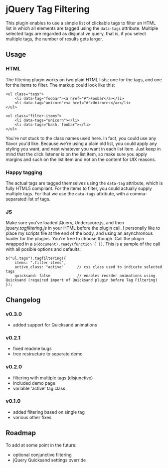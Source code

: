jQuery Tag Filtering
====================

This plugin enables to use a simple list of clickable tags to filter an HTML list in which all elements are tagged using the `data-tags` attribute. Multiple selected tags are regarded as disjunctive query, that is, if you select multiple tags, the number of results gets larger.

Usage
-----

### HTML

The filtering plugin works on two plain HTML lists; one for the tags, and one for the items to filter. The markup could look like this:

	<ul class="tags">
		<li data-tag="foobar"><a href="#">Foobar</a></li>
		<li data-tag="unicorn"><a href="#">Unicorns</a></li>
	</ul>

	<ul class="filter-items">
		<li data-tags="unicorn"></li>
		<li data-tags="bash, foobar"></li>
	</ul>

You're not stuck to the class names used here. In fact, you could use any flavor you'd like. Because we're using a plain old list, you could apply any styling you want, and nest whatever you want in each list item. Just keep in mind that the click listener is on the list item, so make sure you apply margins and such on the list item and not on the content for UIX reasons.

### Happy tagging
The actual tags are tagged themselves using the `data-tag` attribute, which is fully HTML5 compliant. For the items to filter, you could actually supply multiple tags. For that we use the `data-tags` attribute, with a comma-separated list of tags.

### JS
Make sure you've loaded jQuery, Underscore.js, and then *jquery.tagfiltering.js* in your HTML before the plugin call. I personally like to place my scripts file at the end of the body, and using an asynchronous loader for the plugins. You're free to choose though. Call the plugin wrapped in a `$(document).ready(function { })`. This is a sample of the call with all posible options and defaults:

	$("ul.tags").tagfiltering({
		items: ".filter-items",
		active_class: "active"		// css class used to indicate selected tags
		quicksand: false			// enables reorder animations using Quicksand (required import of Quicksand plugin before Tag Filtering)
	});

Changelog
---------
### v0.3.0
- added support for Quicksand animations

### v0.2.1
- fixed readme bugs
- tree restructure to separate demo

### v0.2.0
- filtering with multiple tags (disjunctive)
- included demo page
- variable 'active' tag class

### v0.1.0
- added filtering based on single tag
- various other fixes

Roadmap
-------
To add at some point in the future:
- optional conjunctive filtering
- jQuery Quicksand settings override

